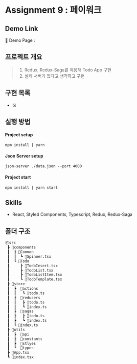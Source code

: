 # Assignment 9 : 페이워크

## Demo Link

🔗 Demo Page :

## 프로젝트 개요

> 1. Redux, Redux-Saga를 이용해 Todo App 구현
> 2. 실제 서버가 있다고 생각하고 구현

## 구현 목록

- [x]

## 실행 방법

#### Project setup

`npm install | yarn`

#### Json Server setup

`json-server ./data.json --port 4000`

#### Project start

`npm install | yarn start`

## Skills

- React, Styled Components, Typescript, Redux, Redux-Saga

## 폴더 구조

```html
📦src
 ┣ 📂components
 ┃  ┣ 📂Common
 ┃  ┃  ┗ 📜Spinner.tsx
 ┃  ┗ 📂Todo
 ┃     ┣ 📜TodoInsert.tsx
 ┃     ┣ 📜TodoList.tsx
 ┃     ┣ 📜TodoListItem.tsx
 ┃     ┗ 📜TodoTemplate.tsx
 ┣ 📂store
 ┃  ┣  📂actions
 ┃  ┃   ┗ 📜todo.ts
 ┃  ┣  📂reducers
 ┃  ┃   ┣ 📜todo.ts
 ┃  ┃   ┗ 📜index.ts
 ┃  ┣  📂sagas
 ┃  ┣   ┣ 📜todo.ts
 ┃  ┣   ┗ 📜index.ts
 ┃  ┗ 📜index.ts
 ┣ 📂utils
 ┃  ┣  📂api
 ┃  ┣  📂constants
 ┃  ┣  📂stlyes
 ┃  ┗  📂types
 ┣ 📜App.tsx
 ┗ 📜index.tsx
```
